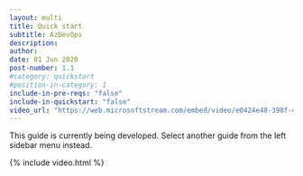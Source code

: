 ```yaml
---
layout: multi
title: Quick start
subtitle: AzDevOps
description:
author:
date: 01 Jun 2020
post-number: 1.1
#category: quickstart
#position-in-category: 1
include-in-pre-reqs: "false"
include-in-quickstart: "false"
video_url: "https://web.microsoftstream.com/embed/video/e0424e48-398f-4983-9677-551a98c1f9d2?autoplay=false&showinfo=true"
---
```


<!-- 
uncomment to add content

This **quick start** provides a collection of guides, on a single page, that are essential to contributing content on Azure DevOps. Use this quick start to learn what's required to "get up and running" quickly. Alternatively, choose a single guide from the left sidebar menu.

-->

This guide is currently being developed. Select another guide from the left sidebar menu instead.

{% include video.html %}

<!-- {% include quickstart-builder.html %} -->
